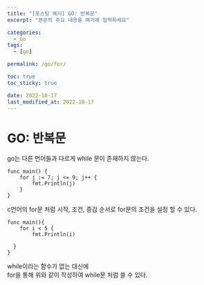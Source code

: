 ```yaml
---
title: "[포스팅 예시] GO: 반복문"
excerpt: "본문의 주요 내용을 여기에 입력하세요"

categories:
  - Go
tags:
  - [go]

permalink: /go/for/

toc: true
toc_sticky: true

date: 2022-10-17
last_modified_at: 2022-10-17
---
```



# GO: 반복문

go는 다른 언어들과 다르게 while 문이 존재하지 않는다. 
```
func main() {
	for j := 7; j <= 9; j++ {
		fmt.Println(j)
	}
}
```

c언어의 for문 처럼 시작, 조건, 증감 순서로 for문의 조건을 설정 할 수 있다.


```
func main(){
	for i < 5 { 
		fmt.Println(i)

  }
}
```
while이라는 함수가 없는 대신에   
for을 통해 위와 같이 작성하여 while문 처럼 쓸 수 있다.